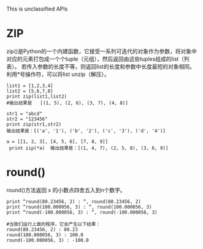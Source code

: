 This is unclassified APIs

# ZIP
zip()是Python的一个内建函数，它接受一系列可迭代的对象作为参数，将对象中对应的元素打包成一个个tuple（元组），然后返回由这些tuples组成的list（列表）。
若传入参数的长度不等，则返回list的长度和参数中长度最短的对象相同。利用*号操作符，可以将list unzip（解压）。
```
list1 = [1,2,3,4]
list2 = [5,6,7,8]
print zip(list1,list2) 
#输出结果是   [(1, 5), (2, 6), (3, 7), (4, 8)]
```

```
str1 = "abcd"
str2 = "123456"
print zip(str1,str2)
输出结果是：[('a', '1'), ('b', '2'), ('c', '3'), ('d', '4')]
```

```
a = [[1, 2, 3], [4, 5, 6], [7, 8, 9]]
 print zip(*a)  输出结果是：[(1, 4, 7), (2, 5, 8), (3, 6, 9)]
 ```

# round()
round()方法返回 x 的小数点四舍五入到n个数字。
```
print “round(80.23456, 2) : “, round(80.23456, 2) 
print “round(100.000056, 3) : “, round(100.000056, 3) 
print “round(-100.000056, 3) : “, round(-100.000056, 3) 

#当我们运行上面的程序，它会产生以下结果：
round(80.23456, 2) : 80.23 
round(100.000056, 3) : 100.0 
round(-100.000056, 3) : -100.0
```
